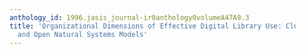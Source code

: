 ```yaml
---
anthology_id: 1996.jasis_journal-ir0anthology0volumeA47A9.3
title: 'Organizational Dimensions of Effective Digital Library Use: Closed Rational
  and Open Natural Systems Models'
---
```

